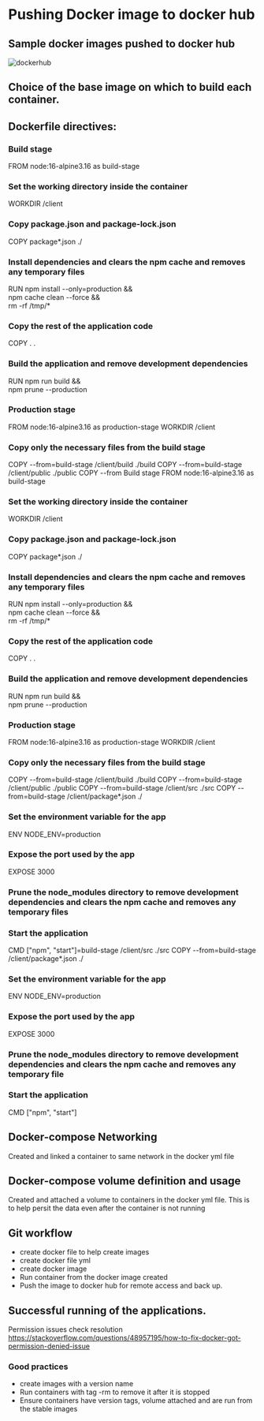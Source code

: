 # Pushing Docker image to docker hub
## Sample docker images pushed to docker hub

![dockerhub](https://github.com/user-attachments/assets/08c3e8e8-78d1-4cda-a642-759a20b3a25d)
## Choice of the base image on which to build each container.
## Dockerfile directives:
### Build stage
FROM node:16-alpine3.16 as build-stage
### Set the working directory inside the container
WORKDIR /client
### Copy package.json and package-lock.json
COPY package*.json ./
### Install dependencies and clears the npm cache and removes any temporary files
RUN npm install --only=production && \
    npm cache clean --force && \
    rm -rf /tmp/*
### Copy the rest of the application code
COPY . .
### Build the application and  remove development dependencies
RUN npm run build && \
    npm prune --production

### Production stage
FROM node:16-alpine3.16 as production-stage
WORKDIR /client
### Copy only the necessary files from the build stage
COPY --from=build-stage /client/build ./build
COPY --from=build-stage /client/public ./public
COPY --from Build stage
FROM node:16-alpine3.16 as build-stage
### Set the working directory inside the container
WORKDIR /client
### Copy package.json and package-lock.json
COPY package*.json ./
### Install dependencies and clears the npm cache and removes any temporary files
RUN npm install --only=production && \
    npm cache clean --force && \
    rm -rf /tmp/*
### Copy the rest of the application code
COPY . .
### Build the application and  remove development dependencies
RUN npm run build && \
    npm prune --production

### Production stage
FROM node:16-alpine3.16 as production-stage
WORKDIR /client
### Copy only the necessary files from the build stage
COPY --from=build-stage /client/build ./build
COPY --from=build-stage /client/public ./public
COPY --from=build-stage /client/src ./src
COPY --from=build-stage /client/package*.json ./
### Set the environment variable for the app
ENV NODE_ENV=production
### Expose the port used by the app
EXPOSE 3000

### Prune the node_modules directory to remove development dependencies and clears the npm cache and removes any temporary files


### Start the application
CMD ["npm", "start"]=build-stage /client/src ./src
COPY --from=build-stage /client/package*.json ./

### Set the environment variable for the app
ENV NODE_ENV=production

### Expose the port used by the app
EXPOSE 3000

### Prune the node_modules directory to remove development dependencies and clears the npm cache and removes any temporary file

### Start the application
CMD ["npm", "start"]

## Docker-compose Networking 
Created and linked a container to same network in the docker yml file

## Docker-compose volume definition and usage
Created and attached a volume to containers in the docker yml file. This is to help persit the data even after the container is not running

## Git workflow 
 - create docker file to help create images
 - create docker file yml
 - create docker image
 - Run container from the docker image created
 - Push the image to docker hub for remote access and back up.
## Successful running of the applications.
Permission issues check resolution https://stackoverflow.com/questions/48957195/how-to-fix-docker-got-permission-denied-issue

### Good practices 
- create images with a version name
- Run containers with tag -rm to remove it after it is stopped
- Ensure containers have version tags, volume attached and are run from the stable images
